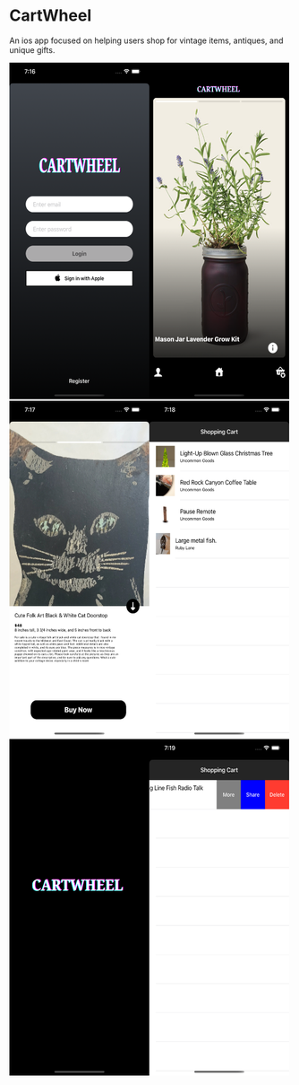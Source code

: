# CartWheel

An ios app focused on helping users shop for vintage items, antiques, and unique gifts. 

<img src="CartWheel/CartWheel/Assets.xcassets/Images/Login.png" width="250" height="600"><img src="CartWheel/CartWheel/Assets.xcassets/Images/Home.png" width="250" height="600"><img src="CartWheel/CartWheel/Assets.xcassets/Images/Details.png" width="250" height="600"><img src="CartWheel/CartWheel/Assets.xcassets/Images/Cart.png" width="250" height="600"><img src="CartWheel/CartWheel/Assets.xcassets/Images/Launch.png" width="250" height="600"><img src="CartWheel/CartWheel/Assets.xcassets/Images/Options.png" width="250" height="600">
